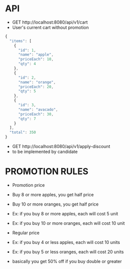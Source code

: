 # API
- GET http://localhost:8080/api/v1/cart
- User's current cart without promotion
```javascript
{
  "items": [
    {
      "id": 1,
      "name": "apple",
      "priceEach": 10,
      "qty": 4
    },
    {
      "id": 2,
      "name": "orange",
      "priceEach": 20,
      "qty": 5
    },
    {
      "id": 3,
      "name": "avacado",
      "priceEach": 30,
      "qty": 7
    }
  ],
  "total": 350
}
```
- GET http://localhost:8080/api/v1/apply-discount
- to be implemented by candidate


# PROMOTION RULES
 * Promotion price
 * Buy 8 or more apples, you get half price
 * Buy 10 or more oranges, you get half price
 * Ex: if you buy 8 or more apples, each will cost 5 unit
 * Ex: if you buy 10 or more oranges, each will cost 10 unit
 
 * Regular price
 * Ex: if you buy 4 or less apples, each will cost 10 units
 * Ex: if you buy 5 or less oranges, each will cost 20 units

 * basically you get 50% off if you buy double or greater
 